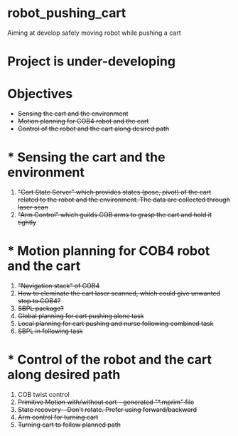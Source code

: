 # robot_pushing_cart
Aiming at develop safely moving robot while pushing a cart
# Project is under-developing

# Objectives
* ~~Sensing the cart and the environment~~
* ~~Motion planning for COB4 robot and the cart~~
* ~~Control of the robot and the cart along desired path~~

# * Sensing the cart and the environment
1. ~~"Cart State Server" which provides states (pose, pivot) of the cart related to the robot and the environment. The data are collected through laser scan~~
2. ~~"Arm Control" which guilds COB arms to grasp the cart and hold it tightly~~

# * Motion planning for COB4 robot and the cart
1. ~~"Navigation stack" of COB4~~
2. ~~How to eleminate the cart laser scanned, which could give unwanted stop to COB4?~~
3. ~~SBPL package?~~
4. ~~Global planning for cart pushing alone task~~
5. ~~Local planning for cart pushing and nurse following combined task~~
6. ~~SBPL in following task~~

# * Control of the robot and the cart along desired path
1. COB twist control
2. ~~Primitive Motion with/without cart - generated "*.mprim" file~~
3. ~~State recovery - Don't rotate. Prefer using forward/backward~~
4. ~~Arm control for turning cart~~
5. ~~Turning cart to follow planned path~~
